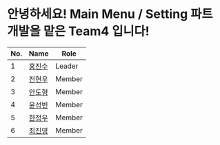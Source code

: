 # 안녕하세요! Main Menu / Setting 파트 개발을 맡은 Team4 입니다!

| No. | Name        | Role                     |
|-----|-------------|-----------------------------|
| 1   | [홍진수](https://github.com/bakukun/bakukun/blob/main/README.md) | Leader |  
| 2   | [전현우](https://github.com/Jeonhyeonwoo/Jeonhyeonwoo/blob/main/README.md) | Member |  
| 3   | [안도형](https://github.com/andohyung/andohyung/blob/main/README.md) | Member |  
| 4   | [윤성빈](https://github.com/SeongBinYoon/SeongBinYoon/blob/main/README.md) | Member | 
| 5   | [한정우](https://github.com/jeongulupe/jeongulupe/blob/main/README.md) | Member | 
| 6   | [최진영](https://github.com/orca10/orca10/blob/main/README.md) | Member | 
